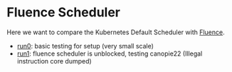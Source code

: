# Fluence Scheduler

Here we want to compare the Kubernetes Default Scheduler with [Fluence]().

 - [run0](run0): basic testing for setup (very small scale)
 - [run1](run1): fluence scheduler is unblocked, testing canopie22 (Illegal instruction core dumped)
